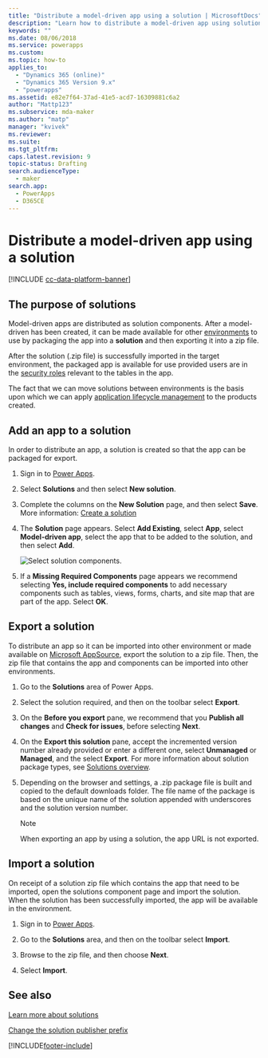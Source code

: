 ```yaml
---
title: "Distribute a model-driven app using a solution | MicrosoftDocs"
description: "Learn how to distribute a model-driven app using solutions"
keywords: ""
ms.date: 08/06/2018
ms.service: powerapps
ms.custom: 
ms.topic: how-to
applies_to: 
  - "Dynamics 365 (online)"
  - "Dynamics 365 Version 9.x"
  - "powerapps"
ms.assetid: e82e7f64-37ad-41e5-acd7-16309881c6a2
author: "Mattp123"
ms.subservice: mda-maker
ms.author: "matp"
manager: "kvivek"
ms.reviewer: 
ms.suite: 
ms.tgt_pltfrm: 
caps.latest.revision: 9
topic-status: Drafting
search.audienceType: 
  - maker
search.app: 
  - PowerApps
  - D365CE
---
```


# Distribute a model-driven app using a solution

[!INCLUDE [cc-data-platform-banner](../../includes/cc-data-platform-banner.md)]

## The purpose of solutions

Model-driven apps are distributed as solution components. After a model-driven has been created, it can be made available for other [environments](model-driven-app-glossary.md#environment) to use by packaging the app into a **solution** and then exporting it into a zip file.

After the solution (.zip file) is successfully imported in the target environment, the packaged app is available for use provided users are in the [security roles](model-driven-app-glossary.md#security-role) relevant to the tables in the app.

The fact that we can move solutions between environments is the basis upon which we can apply [application lifecycle management](model-driven-app-glossary.md#application-lifecycle-management) to the products created.
  
## Add an app to a solution
In order to distribute an app, a solution is created so that the app can be packaged for export.

1. Sign in to [Power Apps](https://make.powerapps.com/?utm_source=padocs&utm_medium=linkinadoc&utm_campaign=referralsfromdoc).

2. Select **Solutions** and then select **New solution**.
3. Complete the columns on the **New Solution** page, and then select **Save**. More information: [Create a solution](../data-platform/create-solution.md)
4. The **Solution** page appears. Select **Add Existing**, select **App**, select **Model-driven app**, select the app that to be added to the solution, and then select **Add**.

    ![Select solution components.](media/select-solution-components.png)

5. If a **Missing Required Components** page appears we recommend selecting **Yes, include required components** to add necessary components such as tables, views, forms, charts, and site map that are part of the app. Select **OK**.

## Export a solution

To distribute an app so it can be imported into other environment or made available on [Microsoft AppSource](https://appsource.microsoft.com/), export the solution to a zip file. Then, the zip file that contains the app and components can be imported into other environments.

1. Go to the **Solutions** area of Power Apps. 
2. Select the solution required, and then on the toolbar select **Export**. 
3. On the **Before you export** pane, we recommend that you **Publish all changes** and **Check for issues**, before selecting **Next**.
4. On the **Export this solution** pane, accept the incremented version number already provided or enter a different one, select **Unmanaged** or **Managed**, and the select **Export**. For more information about solution package types, see [Solutions overview](../data-platform/solutions-overview.md).
5. Depending on the browser and settings, a .zip package file is built and copied to the default downloads folder. The file name of the package is based on the unique name of the solution appended with underscores and the solution version number.

	> [!NOTE]
	> When exporting an app by using a solution, the app URL is not exported.
  
## Import a solution

On receipt of a solution zip file which contains the app that need to be imported, open the solutions component page and import the solution. When the solution has been successfully imported, the app will be available in the environment.

1. Sign in to [Power Apps](https://make.powerapps.com/?utm_source=padocs&utm_medium=linkinadoc&utm_campaign=referralsfromdoc).

2. Go to the **Solutions** area, and then on the toolbar select **Import**.
3. Browse to the zip file, and then choose **Next**.
4. Select **Import**.

## See also

[Learn more about solutions](../maker/data-platform/solutions-overview.md)

[Change the solution publisher prefix](../data-platform/create-solution.md#solution-publisher)

[!INCLUDE[footer-include](../../includes/footer-banner.md)]